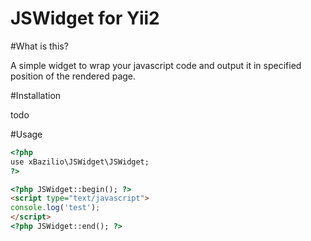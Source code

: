 JSWidget for Yii2
=================

#What is this?

A simple widget to wrap your javascript code and output it in specified position of the rendered page.

#Installation

todo

#Usage

```html
<?php
use xBazilio\JSWidget\JSWidget;
?>

<?php JSWidget::begin(); ?>
<script type="text/javascript">
console.log('test');
</script>
<?php JSWidget::end(); ?>

```
